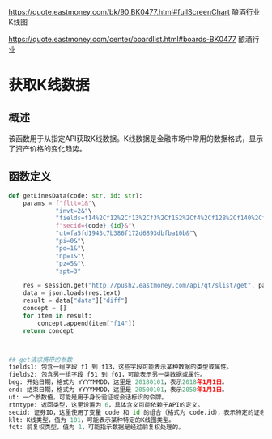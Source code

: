 https://quote.eastmoney.com/bk/90.BK0477.html#fullScreenChart
酿酒行业K线图

https://quote.eastmoney.com/center/boardlist.html#boards-BK0477
酿酒行业

# 获取K线数据

## 概述

该函数用于从指定API获取K线数据。K线数据是金融市场中常用的数据格式，显示了资产价格的变化趋势。

## 函数定义

```python
def getLinesData(code: str, id: str):
    params = f"fltt=1&"\
             "invt=2&"\
             "fields=f14%2Cf12%2Cf13%2Cf3%2Cf152%2Cf4%2Cf128%2Cf140%2Cf141&"\
             f"secid={code}.{id}&"\
             "ut=fa5fd1943c7b386f172d6893dbfba10b&"\
             "pi=0&"\
             "po=1&"\
             "np=1&"\
             "pz=5&"\
             "spt=3"

    res = session.get("http://push2.eastmoney.com/api/qt/slist/get", params=params)
    data = json.loads(res.text)
    result = data["data"]["diff"]
    concept = []
    for item in result:
        concept.append(item["f14"])
    return concept



## get请求携带的参数
fields1: 包含一组字段 f1 到 f13，这些字段可能表示某种数据的类型或属性。
fields2: 包含另一组字段 f51 到 f61，可能表示另一类数据或属性。
beg: 开始日期，格式为 YYYYMMDD，这里是 20180101，表示2018年1月1日。
end: 结束日期，格式为 YYYYMMDD，这里是 20500101，表示2050年1月1日。
ut: 一个参数值，可能是用于身份验证或会话标识的令牌。
rtntype: 返回类型，这里设置为 6，具体含义可能依赖于API的定义。
secid: 证券ID，这里使用了变量 code 和 id 的组合（格式为 code.id），表示特定的证券。
klt: K线类型，值为 101，可能表示某种特定的K线图类型。
fqt: 前复权类型，值为 1，可能指示数据是经过前复权处理的。
